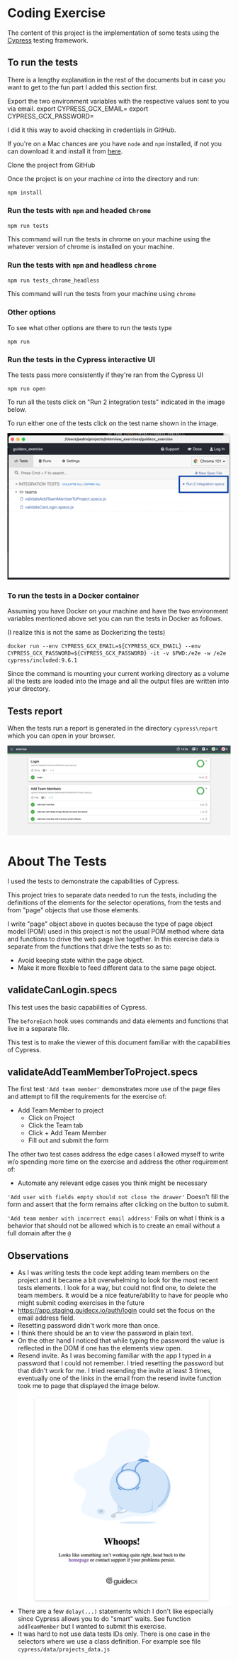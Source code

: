 # Coding Exercise
The content of this project is the implementation of some tests using the [Cypress](https://www.cypress.io/) testing framework.

## To run the tests
There is a lengthy explanation in the rest of the documents but in case you want to get to the fun part I added this section first.

Export the two environment variables with the respective values sent to you via email.
export CYPRESS_GCX_EMAIL=
export CYPRESS_GCX_PASSWORD=

I did it this way to avoid checking in credentials in GitHub.

If you're on a Mac chances are you have `node` and `npm` installed, if not you can download it and install it from [here](https://nodejs.org/en/).

Clone the project from GitHub

Once the project is on your machine `cd` into the directory and run:
```
npm install
```

### Run the tests with `npm` and headed `Chrome`
```
npm run tests
```
This command will run the tests in chrome on your machine using the whatever version of chrome is installed on your machine.


### Run the tests with `npm` and headless `chrome`
```
npm run tests_chrome_headless
```
This command will run the tests from your machine using `chrome`

### Other options
To see what other options are there to run the tests type
```
npm run
```

### Run the tests in the Cypress interactive UI
The tests pass more consistently if they're ran from the Cypress UI

```
npm run open
```

To run all the tests click on "Run 2 integration tests" indicated in the image below.

To run either one of the tests click on the test name shown in the image.

![Cypress UI](readme_images/Cypress_UI.png)


### To run the tests in a Docker container
Assuming you have Docker on your machine and have the two environment variables mentioned above set you can run the tests in Docker as follows.

(I realize this is not the same as Dockerizing the tests)

```
docker run --env CYPRESS_GCX_EMAIL=${CYPRESS_GCX_EMAIL} --env CYPRESS_GCX_PASSWORD=${CYPRESS_GCX_PASSWORD} -it -v $PWD:/e2e -w /e2e cypress/included:9.6.1
```

Since the command is mounting your current working directory as a volume all the tests are loaded into the image and all the output files are written into your directory.

## Tests report
When the tests run a report is generated in the directory `cypress\report` which you can open in your browser.

![Tests report](readme_images/tests_report.png)


# About The Tests
I used the tests to demonstrate the capabilities of Cypress.

This project tries to separate data needed to run the tests, including the definitions of the elements for the selector operations, from the tests and from "page" objects that use those elements.

I write "page" object above in quotes because the type of page object model (POM) used in this project is not the usual POM method where data and functions to drive the web page live together. In this exercise data is separate from the functions that drive the tests so as to:
- Avoid keeping state within the page object.
- Make it more flexible to feed different data to the same page object.

## validateCanLogin.specs
This test uses the basic capabilities of Cypress. 

The `beforeEach` hook uses commands and data elements and functions that live in a separate file.

This test is to make the viewer of this document familiar with the capabilities of Cypress.

## validateAddTeamMemberToProject.specs
The first test `'Add team member'` demonstrates more use of the page files and attempt to fill the requirements for the exercise of:
- Add Team Member to project
  - Click on Project
  - Click the Team tab
  - Click + Add Team Member
  - Fill out and submit the form

The other two test cases address the edge cases I allowed myself to write w/o spending more time on the exercise and address the other requirement of:

- Automate any relevant edge cases you think might be necessary

`'Add user with fields empty should not close the drawer'` Doesn't fill the form and assert that the form remains after clicking on the button to submit.

`'Add team member with incorrect email address'` Fails on what I think is a behavior that should not be allowed which is to create an email without a full domain after the `@`

## Observations
- As I was writing tests the code kept adding team members on the project and it became a bit overwhelming to look for the most recent tests elements.  I look for a way, but could not find one, to delete the team members.  It would be a nice feature/ability to have for people who might submit coding exercises in the future
- https://app.staging.guidecx.io/auth/login could set the focus on the email address field.
- Resetting password didn't work more than once.
- I think there should be an <o> to view the password in plain text.
- On the other hand I noticed that while typing the password the value is reflected in the DOM if one has the elements view open.
- Resend invite.  As I was becoming familiar with the app I typed in a password that I could not remember.  I tried resetting the password but that didn't work for me.  I tried resending the invite at least 3 times, eventually one of the links in the email from the resend invite function took me to page that displayed the image below.
![Resend invite error page](readme_images/after_clicking_on_resend_invite_link.png)
- There are a few `delay(...)` statements which I don't like especially since Cypress allows you to do "smart" waits.  See function `addTeamMember` but I wanted to submit this exercise.
- It was hard to not use data tests IDs only.  There is one case in the selectors where we use a class definition. For example see file `cypress/data/projects_data.js`